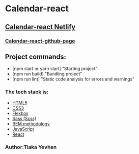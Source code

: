 # Calendar-react

## [Calendar-react Netlify](https://keen-sinoussi-9b44fb.netlify.app/)

### [Calendar-react-github-page](https://github.com/YevhenTiaka/React-Calendar)

## Project commands:

- [npm start or yarn start] "Starting project"
- [npm run build] "Bundling project"
- [npm run lint] "Static code analysis for errors and warnings"

### The tech stack is:

- [HTML5](http://htmlbook.ru/html)
- [CSS3](https://developer.mozilla.org/ru/docs/Web/CSS)
- [Flexbox](https://css-tricks.com/snippets/css/a-guide-to-flexbox/)
- [Sass (Scss)](https://sass-lang.com/)
- [BEM methodology](https://en.bem.info/methodology/)
- [JavaScript](https://en.wikipedia.org/wiki/JavaScript)
- [React](https://en.reactjs.org/)

### Author:Tiaka Yevhen
